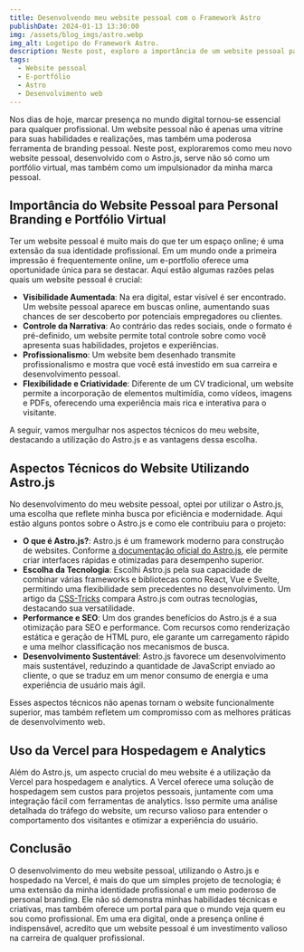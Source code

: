 ```yaml
---
title: Desenvolvendo meu website pessoal com o Framework Astro
publishDate: 2024-01-13 13:30:00
img: /assets/blog_imgs/astro.webp
img_alt: Logotipo do Framework Astro.
description: Neste post, exploro a importância de um website pessoal para o branding pessoal, detalho os aspectos técnicos do Astro.js, e discuto o uso da Vercel para hospedagem e análise.
tags:
  - Website pessoal
  - E-portfólio
  - Astro
  - Desenvolvimento web
---
```


Nos dias de hoje, marcar presença no mundo digital tornou-se essencial para qualquer profissional. Um website pessoal não é apenas uma vitrine para suas habilidades e realizações, mas também uma poderosa ferramenta de branding pessoal. Neste post, exploraremos como meu novo website pessoal, desenvolvido com o Astro.js, serve não só como um portfólio virtual, mas também como um impulsionador da minha marca pessoal.

## **Importância do Website Pessoal para Personal Branding e Portfólio Virtual**

Ter um website pessoal é muito mais do que ter um espaço online; é uma extensão da sua identidade profissional. Em um mundo onde a primeira impressão é frequentemente online, um e-portfolio oferece uma oportunidade única para se destacar. Aqui estão algumas razões pelas quais um website pessoal é crucial:

- **Visibilidade Aumentada**: Na era digital, estar visível é ser encontrado. Um website pessoal aparece em buscas online, aumentando suas chances de ser descoberto por potenciais empregadores ou clientes.
- **Controle da Narrativa**: Ao contrário das redes sociais, onde o formato é pré-definido, um website permite total controle sobre como você apresenta suas habilidades, projetos e experiências.
- **Profissionalismo**: Um website bem desenhado transmite profissionalismo e mostra que você está investido em sua carreira e desenvolvimento pessoal.
- **Flexibilidade e Criatividade**: Diferente de um CV tradicional, um website permite a incorporação de elementos multimídia, como vídeos, imagens e PDFs, oferecendo uma experiência mais rica e interativa para o visitante.

A seguir, vamos mergulhar nos aspectos técnicos do meu website, destacando a utilização do Astro.js e as vantagens dessa escolha.

## **Aspectos Técnicos do Website Utilizando Astro.js**

No desenvolvimento do meu website pessoal, optei por utilizar o Astro.js, uma escolha que reflete minha busca por eficiência e modernidade. Aqui estão alguns pontos sobre o Astro.js e como ele contribuiu para o projeto:

- **O que é Astro.js?**: Astro.js é um framework moderno para construção de websites. Conforme [a documentação oficial do Astro.js](https://astro.build/), ele permite criar interfaces rápidas e otimizadas para desempenho superior.
- **Escolha da Tecnologia**: Escolhi Astro.js pela sua capacidade de combinar várias frameworks e bibliotecas como React, Vue e Svelte, permitindo uma flexibilidade sem precedentes no desenvolvimento. Um artigo da [CSS-Tricks](https://css-tricks.com/) compara Astro.js com outras tecnologias, destacando sua versatilidade.
- **Performance e SEO**: Um dos grandes benefícios do Astro.js é a sua otimização para SEO e performance. Com recursos como renderização estática e geração de HTML puro, ele garante um carregamento rápido e uma melhor classificação nos mecanismos de busca.
- **Desenvolvimento Sustentável**: Astro.js favorece um desenvolvimento mais sustentável, reduzindo a quantidade de JavaScript enviado ao cliente, o que se traduz em um menor consumo de energia e uma experiência de usuário mais ágil.

Esses aspectos técnicos não apenas tornam o website funcionalmente superior, mas também refletem um compromisso com as melhores práticas de desenvolvimento web.

## **Uso da Vercel para Hospedagem e Analytics**

Além do Astro.js, um aspecto crucial do meu website é a utilização da Vercel para hospedagem e analytics. A Vercel oferece uma solução de hospedagem sem custos para projetos pessoais, juntamente com uma integração fácil com ferramentas de analytics. Isso permite uma análise detalhada do tráfego do website, um recurso valioso para entender o comportamento dos visitantes e otimizar a experiência do usuário.

## **Conclusão**

O desenvolvimento do meu website pessoal, utilizando o Astro.js e hospedado na Vercel, é mais do que um simples projeto de tecnologia; é uma extensão da minha identidade profissional e um meio poderoso de personal branding. Ele não só demonstra minhas habilidades técnicas e criativas, mas também oferece um portal para que o mundo veja quem eu sou como profissional. Em uma era digital, onde a presença online é indispensável, acredito que um website pessoal é um investimento valioso na carreira de qualquer profissional.